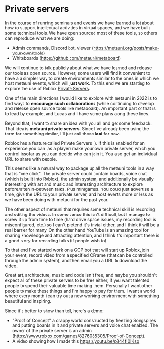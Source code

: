 # Private servers

In the course of running seminars and [events](https://metauni.org/posts/events/events) we have learned a lot about how to support intellectual activities in virtual spaces, and we have built some technical tools. We have open sourced most of these tools, so others can reproduce what we are doing:

* Admin commands, Discord bot, viewer (https://metauni.org/posts/make-your-own/tools)
* Whiteboards (https://github.com/metauni/metaboard)

We will continue to talk publicly about what we have learned and release our tools as open source. However, some users will find it convenient to have a a simpler way to create environments similar to the ones in which we host metauni events, which will **just work**. To this end we are starting to explore the use of Roblox [Private Servers](https://en.help.roblox.com/hc/en-us/articles/205345050-How-do-I-Purchase-and-Configure-Private-VIP-Servers-).



One of the main directions I would like to explore with metauni in 2022 is to find ways to **encourage such collaborations** (while continuing to develop and release open source tools like metaboard). An important part of that is to lead by example, and Lucas and I have some plans along these lines.

Beyond that, I want to share an idea with you all and get some feedback. That idea is **metauni private servers**. Since I've already been using the term for something similar, I'll just call these **loci** for now.
 
Roblox has a feature called Private Servers (). If this is enabled for an experience you can (as a player) make your own private server, which you control insofar as you can decide who can join it. You also get an individual URL to share with people.

This seems like a natural way to package up all the metauni tools in a way that is "one click". The private server could contain boards, voice chat (which is built into Roblox), the admin system, and additionally be visually interesting with art and music and interesting architecture to explore before/after/in-between talks. Plus minigames. You could just advertise a time, give the URL to your private server, and host events more or less as we have been doing with metauni for the past year.

The other aspect of metauni that requires some technical skill is recording and editing the videos. In some sense this isn't difficult, but I manage to screw it up from time to time (hard drive space issues, my recording tool is misconfigured, etc.) so I can't pretend it's trivial either, and I think it will be a real barrier for many. On the other hand YouTube is an amazing tool for sharing knowledge and attracting attention, and I think it's important there is a good story for recording talks (if people wish to). 

To that end I've started work on a GCP bot that will start up Roblox, join your event, record video from a specified CFrame (that can be controlled through the admin system), and then email you a URL to download the video.

Great art, architecture, music and code isn't free, and maybe you shouldn't expect all of these private servers to be free either, if you want talented people to spend their valuable time making them. Personally I want other people to make these things and I'm happy to pay for them. I want a world where every month I can try out a new working environment with something beautiful and inspiring.

Since it's better to show than tell, here's a demo:

- "Proof of Concept" a crappy world constructed by freezing Songspires and putting boards in it and private servers and voice chat enabled. The owner of the private server is an admin (https://www.roblox.com/games/8276085305/Proof-of-Concept).
- A video showing how I made this https://youtu.be/pB44fI0lKso
